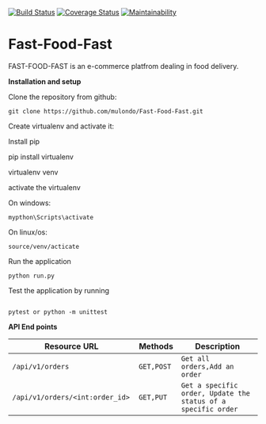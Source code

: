 [![Build Status](https://travis-ci.org/mulondo/Fast-Food-Fast.svg?branch=ft-challenge-two)](https://travis-ci.org/mulondo/Fast-Food-Fast) [![Coverage Status](https://coveralls.io/repos/github/mulondo/Fast-Food-Fast/badge.svg?branch=api)](https://coveralls.io/github/mulondo/Fast-Food-Fast?branch=api) [![Maintainability](https://api.codeclimate.com/v1/badges/ed9209343cc8dbd0879d/maintainability)](https://codeclimate.com/github/mulondo/Fast-Food-Fast/maintainability)

# Fast-Food-Fast
FAST-FOOD-FAST is an e-commerce platfrom dealing in food delivery.

**Installation and setup**

Clone the repository from github:<br/>

```
git clone https://github.com/mulondo/Fast-Food-Fast.git

```
Create virtualenv and activate it:

Install pip

pip install virtualenv

virtualenv venv

activate the virtualenv<br/>

On windows:

```
mypthon\Scripts\activate 

```
On linux/os:

```
source/venv/acticate

```

Run the application

```
python run.py
```
Test the application by running

```

pytest or python -m unittest

```

**API End points**
 
|Resource URL|Methods   |Description|
|----------------|------------|-------------|
|`/api/v1/orders    ` |`GET,POST `|`Get all orders,Add an order` |
|`/api/v1/orders/<int:order_id>  `|`GET,PUT`|`Get a specific order, Update the status of a specific order `|
